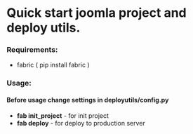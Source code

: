 # Quick start joomla project and deploy utils.


### Requirements:
 - fabric ( pip install fabric )  


### Usage:
#### Before usage change settings in deployutils/config.py
 - **fab init_project** - for init project
 - **fab deploy** - for deploy to production server
